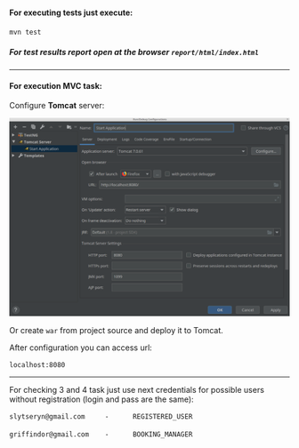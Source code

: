 #### For executing tests just execute:
    mvn test
    
##### For test results report open at the browser `report/html/index.html`

---

#### For execution MVC task:

Configure **Tomcat** server: 

![Tomcat Configuration](tomcat-configuration.png)

Or create `war` from project source and deploy it to Tomcat.

After configuration you can access url:

    localhost:8080
    
---
    
For checking 3 and 4 task just use next credentials for possible users without registration (login and pass are the same):    

    slytseryn@gmail.com     -      REGISTERED_USER
    
    griffindor@gmail.com    -      BOOKING_MANAGER 